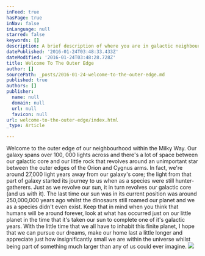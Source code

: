 ```yaml
---
inFeed: true
hasPage: true
inNav: false
inLanguage: null
starred: false
keywords: []
description: A brief description of where you are in galactic neighbourhood.
datePublished: '2016-01-24T03:48:33.433Z'
dateModified: '2016-01-24T03:48:28.728Z'
title: Welcome To The Outer Edge
author: []
sourcePath: _posts/2016-01-24-welcome-to-the-outer-edge.md
published: true
authors: []
publisher:
  name: null
  domain: null
  url: null
  favicon: null
url: welcome-to-the-outer-edge/index.html
_type: Article

---
```

Welcome to the outer edge of our neighbourhood within the Milky Way. Our galaxy spans over 100, 000 lights across and there's a lot of space between our galactic core and our little rock that revolves around an unimportant star between the outer edges of the Orion and Cygnus arms. In fact, we're around 27,000 light years away from our galaxy's core; the light from that part of galaxy started its journey to us when as a species were still hunter-gatherers. Just as we revolve our sun, it in turn revolves our galactic core (and us with it). The last time our sun was in its current position was around 250,000,000 years ago whilst the dinosaurs still roamed our planet and we as a species didn't even exist. Keep that in mind when you think that humans will be around forever, look at what has occurred just on our little planet in the time that it's taken our sun to complete one of it's galactic years. With the little time that we all have to inhabit this finite planet, I hope that we can pursue our dreams, make our home last a little longer and appreciate just how insignificantly small we are within the universe whilst being part of something much larger than any of us could ever imagine.
![](https://the-grid-user-content.s3-us-west-2.amazonaws.com/12af16d1-8ccf-42b8-87d3-47cdd558dae5.jpg)
